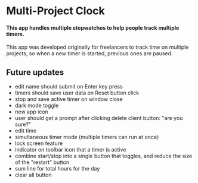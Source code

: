 # Multi-Project Clock

#### This app handles multiple stopwatches to help people track multiple timers.

This app was developed originally for freelancers to track time on multiple projects, so when a new timer is started, previous ones are paused.

## Future updates

- edit name should submit on Enter key press
- timers should save user data on Reset button click
- stop and save active timer on window close
- dark mode toggle
- new app icon
- user should get a prompt after clicking delete client button: "are you sure?"
- edit time
- simultaneous timer mode (multiple timers can run at once)
- lock screen feature
- indicator on toolbar icon that a timer is active
- combine start/stop into a single button that toggles, and reduce the size of the "restart" button
- sum line for total hours for the day
- clear all button
